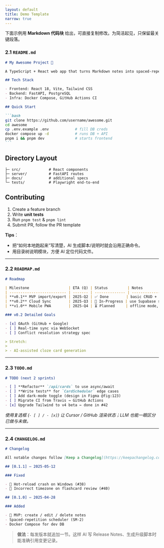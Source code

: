 ```yaml
---
layout: default
title: Demo Template
narrow: true
---
```


下面示例用 **Markdown 代码块** 给出，可直接复制修改。为简洁起见，只保留最关键段落。

### 2.1 `README.md`

````markdown
# My Awesome Project 🚀

A TypeScript + React web app that turns Markdown notes into spaced-repetition flashcards.

## Tech Stack

- Frontend: React 18, Vite, Tailwind CSS
- Backend: FastAPI, PostgreSQL
- Infra: Docker Compose, GitHub Actions CI

## Quick Start

```bash
git clone https://github.com/username/awesome.git
cd awesome
cp .env.example .env            # fill DB creds
docker compose up -d            # runs DB + API
pnpm i && pnpm dev              # starts frontend
```
````

## Directory Layout

```
├─ src/             # React components
├─ server/          # FastAPI routes
├─ docs/            # additional specs
└─ tests/           # Playwright end-to-end
```

## Contributing

1. Create a feature branch
2. Write **unit tests**
3. Run `pnpm test` & `pnpm lint`
4. Submit PR, follow the PR template

**Tips**：

- 把“如何本地跑起来”写清楚，AI 生成脚本/说明时就会沿用正确命令。
- 用目录树说明模块，方便 AI 定位代码文件。

---

### 2.2 `ROADMAP.md`

```markdown
# Roadmap

| Milestone                  | ETA (Q) | Status         | Notes                       |
| -------------------------- | ------- | -------------- | --------------------------- |
| **v0.1** MVP import/export | 2025-Q2 | ✅ Done        | basic CRUD + flashcard algo |
| **v0.2** Cloud Sync        | 2025-Q3 | 🔄 In-Progress | use Supabase storage        |
| **v1.0** Mobile PWA        | 2025-Q4 | ⏳ Planned     | offline mode, push notif    |

### v0.2 Detailed Goals

- [x] OAuth (GitHub + Google)
- [ ] Real-time sync via WebSocket
- [ ] Conflict resolution strategy spec

> Stretch:
>
> - AI-assisted cloze card generation
```

---

### 2.3 `TODO.md`

```markdown
# TODO (next 2 sprints)

- [ ] **Refactor** `/api/cards` to use async/await
- [ ] **Write tests** for `CardScheduler` edge cases
- [ ] Add dark-mode toggle (design in Figma @fig:123)
- [ ] Migrate CI from Travis → GitHub Actions
- [x] Upgrade Tailwind to v4 beta ← done in #42
```

_使用复选框 (`- [ ] / - [x]`) 让 Cursor / GitHub 渲染状态；LLM 也能一眼区分已做与未做。_

---

### 2.4 `CHANGELOG.md`

```markdown
# Changelog

All notable changes follow [Keep a Changelog](https://keepachangelog.com) and SemVer.

## [0.1.1] – 2025-05-12

### Fixed

- 🐛 Hot-reload crash on Windows (#38)
- 🐛 Incorrect timezone on flashcard review (#40)

## [0.1.0] – 2025-04-28

### Added

- 🎉 MVP: create / edit / delete notes
- Spaced-repetition scheduler (SM-2)
- Docker Compose for dev DB
```

> **做法**：每发版本就追加一节。这样 AI 写 Release Notes、生成升级脚本时能准确引用变更记录。
